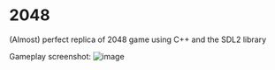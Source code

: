 # 2048
(Almost) perfect replica of 2048 game using C++ and the SDL2 library

Gameplay screenshot:
![image](https://github.com/Azuirith/2048/assets/91701046/b48d41f6-5732-4fdd-9a0b-e27d9526c641)
